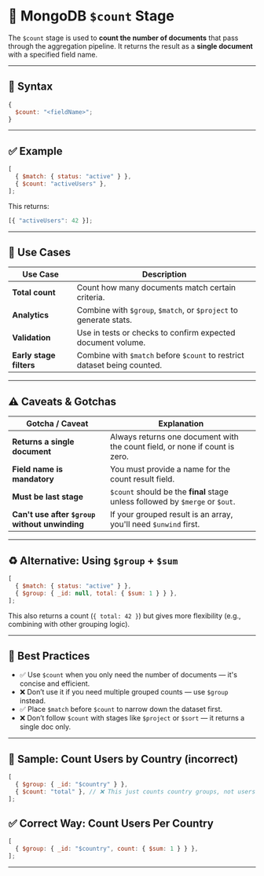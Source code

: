 # 🔹 MongoDB `$count` Stage

The `$count` stage is used to **count the number of documents** that pass
through the aggregation pipeline. It returns the result as a **single document**
with a specified field name.

---

## 📘 Syntax

```js
{
  $count: "<fieldName>";
}
```

---

## ✅ Example

```js
[
  { $match: { status: "active" } },
  { $count: "activeUsers" },
];
```

This returns:

```js
[{ "activeUsers": 42 }];
```

---

## 🧠 Use Cases

| Use Case                | Description                                                              |
| ----------------------- | ------------------------------------------------------------------------ |
| **Total count**         | Count how many documents match certain criteria.                         |
| **Analytics**           | Combine with `$group`, `$match`, or `$project` to generate stats.        |
| **Validation**          | Use in tests or checks to confirm expected document volume.              |
| **Early stage filters** | Combine with `$match` before `$count` to restrict dataset being counted. |

---

## ⚠️ Caveats & Gotchas

| Gotcha / Caveat                                | Explanation                                                                   |
| ---------------------------------------------- | ----------------------------------------------------------------------------- |
| **Returns a single document**                  | Always returns one document with the count field, or none if count is zero.   |
| **Field name is mandatory**                    | You must provide a name for the count result field.                           |
| **Must be last stage**                         | `$count` should be the **final** stage unless followed by `$merge` or `$out`. |
| **Can't use after `$group` without unwinding** | If your grouped result is an array, you'll need `$unwind` first.              |

---

## ♻️ Alternative: Using `$group` + `$sum`

```js
[
  { $match: { status: "active" } },
  { $group: { _id: null, total: { $sum: 1 } } },
];
```

This also returns a count (`{ total: 42 }`) but gives more flexibility (e.g.,
combining with other grouping logic).

---

## 🚀 Best Practices

- ✅ Use `$count` when you only need the number of documents — it's concise and
  efficient.
- ❌ Don’t use it if you need multiple grouped counts — use `$group` instead.
- ✅ Place `$match` before `$count` to narrow down the dataset first.
- ❌ Don’t follow `$count` with stages like `$project` or `$sort` — it returns a
  single doc only.

---

## 🔎 Sample: Count Users by Country (incorrect)

```js
[
  { $group: { _id: "$country" } },
  { $count: "total" }, // ❌ This just counts country groups, not users
];
```

## ✅ Correct Way: Count Users Per Country

```js
[
  { $group: { _id: "$country", count: { $sum: 1 } } },
];
```

---
